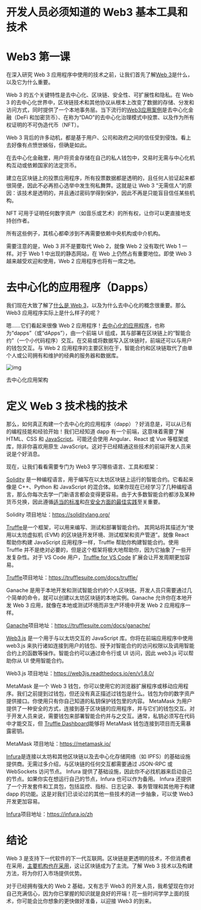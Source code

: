 # 开发人员必须知道的 Web3 基本工具和技术

# Web3 第一课

在深入研究 Web 3 应用程序中使用的技术之前，让我们首先了解[Web 3](https://www.infoq.cn/video/9XgAQ2GxwUVgMKZBpi0j)是什么，以及它为什么重要。

 Web 3 的五个关键特性是去中心化、区块链、安全性、可扩展性和隐私。在 Web 3 的去中心化世界中，区块链技术和其他协议从根本上改变了数据的存储、分发和访问方式，同时提供了一个本地事务层。当下流行的[Web3应用案例](https://www.infoq.cn/article/a7ls8rH7EoAweEdLcNfO)是去中心化金融（DeFi 和加密货币）、在称为“DAO”的去中心化治理模式中投票、以及作为所有权证明的不可伪造代币（NFT）。

 

Web 3 背后的许多动机，都是基于用户、公司和政府之间的信任受到侵蚀。看上去好像有点愤世嫉俗，但确是如此。

 

在去中心化金融里，用户将资金存储在自己的私人钱包中，交易时无需与中心化机构互动或依赖国家的法定货币。

 

建立在区块链上的投票应用程序，所有投票数据都是透明的，且任何人验证起来都很简便，因此不必再担心选举中发生徇私舞弊。这就是让 Web 3 “无需信人”的原因：该技术是透明的，并且通过密码学得到保护，因此不再是只能盲目信任某些机构。

 

NFT 可用于证明任何数字资产（如音乐或艺术）的所有权，让你可以更直接地支持创作者。

 

所有这些例子，其核心都牵涉到不再需要依赖中央机构或中介机构。

 

需要注意的是，Web 3 并不是要取代 Web 2，就像 Web 2 没有取代 Web 1 一样。对于 Web 1 中出现的静态网站，在 Web 上仍然占有重要地位。即使 Web 3 越来越受欢迎和使用，Web 2 应用程序也将有一席之地。

 

# 去中心化的应用程序（Dapps）

我们现在大致了解了[什么是 Web 3](https://www.infoq.cn/article/jsf43rxkftgecP5aQCNG)，以及为什么去中心化的概念很重要。那么 Web3 应用程序实际上是什么样子的呢？

 

嗯……它们看起来很像 Web 2 应用程序！[去中心化的应用程序](https://www.infoq.cn/article/6tiOQEV3UHCLAMGDXPXH)，也称为“dapps”（或“dApps”），由一个前端 UI 组成，其与部署在区块链上的“智能合约”（一个小代码程序）交互。在交易或将数据写入区块链时，前端还可以与用户的钱包交互。与 Web 2 应用程序的主要区别在于，智能合约和区块链取代了由单个人或公司拥有和维护的经典的服务器和数据库。



![img](https://static001.geekbang.org/infoq/bd/bdf139b8d62ec581970b55da99a0240d.png)



去中心化应用架构

 

# 定义 Web 3 技术栈的技术

 

那么，如何真正构建一个去中心化的应用程序（dapp）？好消息是，可以从已有的编程技能和经验开始！我们已经知道 dapp 有一个前端，这意味着需要了解 HTML、CSS 和 [JavaScript](https://www.infoq.cn/article/CSRgKxyZK0XNK9ZARYEp)。可能还会使用 Angular、React 或 Vue 等框架或库，除非你喜欢用原生 JavaScript。这对于已经精通这些技术的前端开发人员来说是个好消息。

 

现在，让我们看看需要专门为 Web3 学习哪些语言、工具和框架：

 

[Solidity](https://soliditylang.org/) 是一种编程语言，用于编写在以太坊区块链上运行的智能合约。它看起来像是 C++、Python 和 JavaScript 的混合体。如果你现在已经学习了几种编程语言，那么你每次去学一门新语言都会变得更容易。由于大多数智能合约都涉及某种货币兑换，因此遵循[适当的标准](https://docs.openzeppelin.com/)和[在安全方面的最佳实践](https://consensys.net/blog/developers/solidity-best-practices-for-smart-contract-security/)至关重要。

 

Solidity 项目地址：https://soliditylang.org/

 

[Truffle](https://trufflesuite.com/docs/truffle/)是一个框架，可以用来编写、测试和部署智能合约。 其网站将其描述为“使用以太坊虚拟机 (EVM) 的区块链开发环境、测试框架和资产管道”。就像 React 帮助你构建 JavaScript 应用程序一样，Truffle 帮助你构建智能合约。使用 Truffle 并不是绝对必要的，但是这个框架将极大地帮助你，因为它抽象了一些开发复杂性。对于 VS Code 用户，[Truffle for VS Code](https://trufflesuite.com/blog/build-on-web3-with-truffle-vs-code-extension/) 扩展会让开发周期更加容易。

 

[Truffle](https://trufflesuite.com/docs/truffle/)项目地址：https://trufflesuite.com/docs/truffle/

 

Ganache 是用于本地开发和测试智能合约的个人区块链。开发人员只需要通过几个简单的命令，就可以创建以太坊区块链的本地实例。Ganache 允许你在本地开发 Web 3 应用，就像在本地或测试环境而非生产环境中开发 Web 2 应用程序一样。

 

[Ganache](https://trufflesuite.com/docs/ganache/)项目地址：https://trufflesuite.com/docs/ganache/

 

[Web3.js](https://web3js.readthedocs.io/) 是一个用于与以太坊交互的 JavaScript 库。你将在前端应用程序中使用 web3.js 来执行诸如连接到用户的钱包、授予对智能合约的访问权限以及调用智能合约上的函数等操作。智能合约可以通过命令行或 UI 访问，因此 web3.js 可以帮助你从 UI 使用智能合约。

 

Web3.js 项目地址：https://web3js.readthedocs.io/en/v1.8.0/

 

MetaMask 是一个 Web 3 钱包，你可以使用它的浏览器扩展程序或移动应用程序。我们之前提到过钱包，但还没有真正描述过钱包是什么。钱包为你的数字资产提供接口。你使用只有你自己知道的私钥保护钱包里的内容。 MetaMask 为用户提供了一种安全的方式，连接到基于区块链的应用程序，并与它们的钱包交互。对于开发人员来说，需要钱包来部署智能合约并与之交互。通常，私钥必须写在代码中才能交互，但 [Truffle Dashboard](https://trufflesuite.com/blog/introducing-truffle-dashboard/)能够将 MetaMask 钱包连接到项目而无需暴露密钥。

 

MetaMask 项目地址：https://metamask.io/

 

[Infura](https://infura.io/)是连接以太坊和其他区块链以及去中心化存储网络（如 IPFS）的基础设施提供商。无需过多介绍，与区块链的任何交互都需要通过 JSON-RPC 或 WebSockets 访问节点。 Infura 提供了基础设施，因此你不必找机器来启动自己的节点。如果你实在想运行自己的节点，Infura 也可以作为备用。 Infura 还提供了一个开发套件和工具包，包括监控、指标、日志记录、事务管理和其他用于构建 dapp 的功能。这是对我们已谈论过的其他一些技术的进一步抽象，可以使 Web3 开发更加容易。

 

[Infura](https://infura.io/)项目地址：https://infura.io/zh

# 结论

Web 3 是支持下一代软件的下一代互联网。区块链是更透明的技术，不但消费者在采用，[主要机构也在采用](https://consensys.net/reports/web3-report-q3-2021/)，这让区块链成为了主流。了解 Web 3 技术以及构建方法，将为你打入市场提供优势。

对于已经拥有强大的 Web 2 基础，又有志于 Web3 的开发人员，我希望现在你对自己充满信心，因为你已掌握的知识就是良好的开端！花一些时间学学上面的技术，你可能会比你想象的更快做好准备，以迎接 Web3 的到来。

